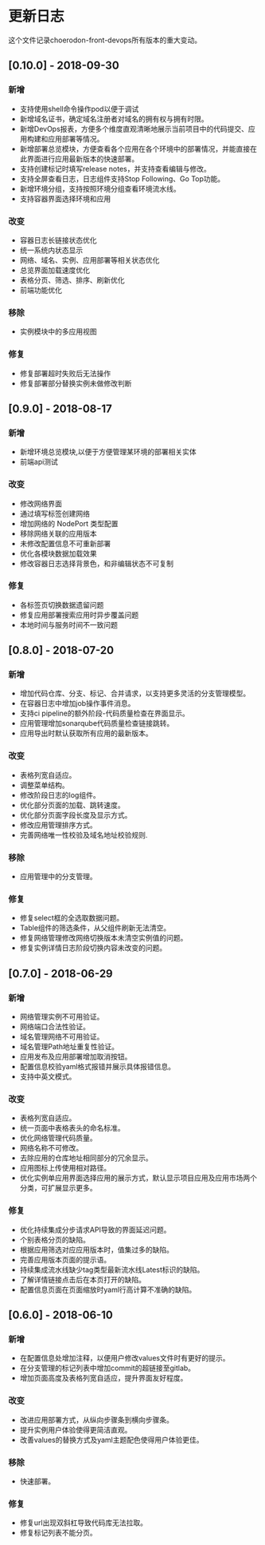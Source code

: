 # 更新日志
这个文件记录choerodon-front-devops所有版本的重大变动。

## [0.10.0] - 2018-09-30
### 新增
- 支持使用shell命令操作pod以便于调试
- 新增域名证书，确定域名注册者对域名的拥有权与拥有时限。
- 新增DevOps报表，方便多个维度直观清晰地展示当前项目中的代码提交、应用构建和应用部署等情况。
- 新增部署总览模块，方便查看各个应用在各个环境中的部署情况，并能直接在此界面进行应用最新版本的快速部署。
- 支持创建标记时填写release notes，并支持查看编辑与修改。
- 支持全屏查看日志，日志组件支持Stop Following、Go Top功能。
- 新增环境分组，支持按照环境分组查看环境流水线。
- 支持容器界面选择环境和应用

### 改变
- 容器日志长链接状态优化
- 统一系统内状态显示
- 网络、域名、实例、应用部署等相关状态优化
- 总览界面加载速度优化
- 表格分页、筛选、排序、刷新优化
- 前端功能优化

### 移除
- 实例模块中的多应用视图

### 修复
- 修复部署超时失败后无法操作
- 修复部署部分替换实例未做修改判断

## [0.9.0] - 2018-08-17
### 新增
- 新增环境总览模块,以便于方便管理某环境的部署相关实体
- 前端api测试

### 改变
- 修改网络界面
- 通过填写标签创建网络
- 增加网络的 NodePort 类型配置
- 移除网络关联的应用版本
- 未修改配置信息不可重新部署
- 优化各模块数据加载效果
- 修改容器日志选择背景色，和非编辑状态不可复制

### 修复
- 各标签页切换数据遗留问题
- 修复应用部署搜索应用时异步覆盖问题
- 本地时间与服务时间不一致问题

## [0.8.0] - 2018-07-20
### 新增
- 增加代码仓库、分支、标记、合并请求，以支持更多灵活的分支管理模型。
- 在容器日志中增加job操作事件消息。
- 支持ci pipeline的额外阶段-代码质量检查在界面显示。
- 应用管理增加sonarqube代码质量检查链接跳转。
- 应用导出时默认获取所有应用的最新版本。

### 改变
- 表格列宽自适应。
- 调整菜单结构。
- 修改阶段日志的log组件。
- 优化部分页面的加载、跳转速度。
- 优化部分页面字段长度及显示方式。
- 修改应用管理排序方式。
- 完善网络唯一性校验及域名地址校验规则.

### 移除
- 应用管理中的分支管理。

### 修复
- 修复select框的全选取数据问题。
- Table组件的筛选条件，从父组件刷新无法清空。
- 修复网络管理修改网络切换版本未清空实例值的问题。
- 修复实例详情日志阶段切换内容未改变的问题。

## [0.7.0] - 2018-06-29
### 新增
- 网络管理实例不可用验证。
- 网络端口合法性验证。
- 域名管理网络不可用验证。
- 域名管理Path地址重复性验证。
- 应用发布及应用部署增加取消按钮。
- 配置信息校验yaml格式报错并展示具体报错信息。
- 支持中英文模式。

### 改变
- 表格列宽自适应。
- 统一页面中表格表头的命名标准。
- 优化网络管理代码质量。
- 网络名称不可修改。
- 去除应用的仓库地址相同部分的冗余显示。
- 应用图标上传使用相对路径。
- 优化实例单应用界面选择应用的展示方式，默认显示项目应用及应用市场两个分类，可扩展显示更多。

### 修复
- 优化持续集成分步请求API导致的界面延迟问题。
- 个别表格分页的缺陷。
- 根据应用筛选对应应用版本时，值集过多的缺陷。
- 完善应用版本页面的提示语。
- 持续集成流水线缺少tag类型最新流水线Latest标识的缺陷。
- 了解详情链接点击后在本页打开的缺陷。
- 配置信息页面在页面缩放时yaml行高计算不准确的缺陷。

## [0.6.0] - 2018-06-10
### 新增
- 在配置信息处增加注释，以便用户修改values文件时有更好的提示。
- 在分支管理的标记列表中增加commit的超链接至gitlab。
- 增加页面高度及表格列宽自适应，提升界面友好程度。

### 改变
- 改进应用部署方式，从纵向步骤条到横向步骤条。
- 提升实例用户体验使得更简洁直观。
- 改善values的替换方式及yaml主题配色使得用户体验更佳。

### 移除
- 快速部署。

### 修复
- 修复url出现双斜杠导致代码库无法拉取。
- 修复标记列表不能分页。